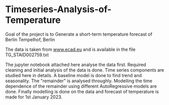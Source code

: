 # Timeseries-Analysis-of-Temperature

Goal of the project is to Generate a short-term temperature forecast of Berlin Tempelhof, Berlin

The data is taken from www.ecad.eu and is available in the file TG_STAID002759.txt

The jupyter notebook attached here analyse the data first. Required cleaning and initial analysis of the data is done. Time series components are studied here in details. A baseline model is done to find trend and seasonality. The "remainder" is analysed throughly. Modelling the time dependence of the remainder using different AutoRegressive models are done. Finally modelling is done on the data and forecast of temperature  is made for 1st January 2023.
